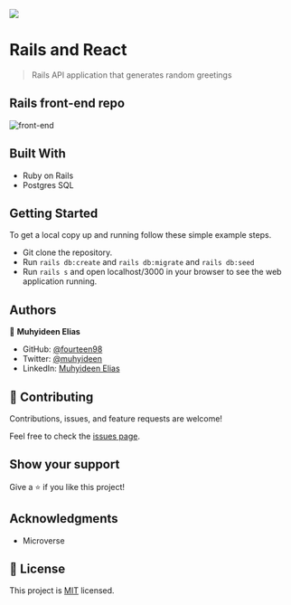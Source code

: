 ![](https://img.shields.io/badge/Microverse-blueviolet)

# Rails and React
> Rails API application that generates random greetings
## Rails front-end repo
![front-end](https://github.com/Fourteen98/hello-react-front-end)
## Built With

- Ruby on Rails
- Postgres SQL

## Getting Started

To get a local copy up and running follow these simple example steps.

- Git clone the repository.
- Run `rails db:create` and `rails db:migrate` and `rails db:seed`
- Run `rails s` and open localhost/3000 in your browser to see the web application running.

## Authors

👤 **Muhyideen Elias**

- GitHub: [@fourteen98](https://github.com/fourteen98)
- Twitter: [@muhyideen](https://twitter.com/fourteen98)
- LinkedIn: [Muhyideen Elias](https://www.linkedin.com/muhyideen-elias)

## 🤝 Contributing

Contributions, issues, and feature requests are welcome!

Feel free to check the [issues page](../../issues/).

## Show your support

Give a ⭐️ if you like this project!

## Acknowledgments

- Microverse

## 📝 License

This project is [MIT](./LICENSE) licensed.
